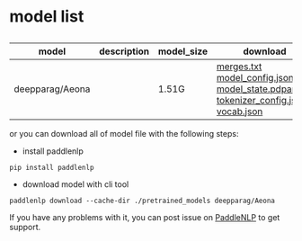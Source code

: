 #  model list

##  

| model  | description | model_size  | download         |
| --- | --- | --- | --- |
|deepparag/Aeona|  | 1.51G | [merges.txt](https://bj.bcebos.com/paddlenlp/models/community/deepparag/Aeona/merges.txt)<br>[model_config.json](https://bj.bcebos.com/paddlenlp/models/community/deepparag/Aeona/model_config.json)<br>[model_state.pdparams](https://bj.bcebos.com/paddlenlp/models/community/deepparag/Aeona/model_state.pdparams)<br>[tokenizer_config.json](https://bj.bcebos.com/paddlenlp/models/community/deepparag/Aeona/tokenizer_config.json)<br>[vocab.json](https://bj.bcebos.com/paddlenlp/models/community/deepparag/Aeona/vocab.json) |

or you can download all of model file with the following steps:

* install paddlenlp

```shell
pip install paddlenlp
```

* download model with cli tool

```shell
paddlenlp download --cache-dir ./pretrained_models deepparag/Aeona
```

If you have any problems with it, you can post issue on [PaddleNLP](https://github.com/PaddlePaddle/PaddleNLP) to get support.
